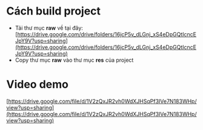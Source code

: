 # Cách build project
- Tải thư mục **raw** về tại đây: [https://drive.google.com/drive/folders/16jcP5v_dLGnj_xS4eDpGQtIcncEJpY9V?usp=sharing](https://drive.google.com/drive/folders/16jcP5v_dLGnj_xS4eDpGQtIcncEJpY9V?usp=sharing)
- Copy thư mục **raw** vào thư mục **res** của project

# Video demo
[https://drive.google.com/file/d/1V2zQxJR2vh0WdXJHSqPf3IVe7N183WHp/view?usp=sharing](https://drive.google.com/file/d/1V2zQxJR2vh0WdXJHSqPf3IVe7N183WHp/view?usp=sharing)
